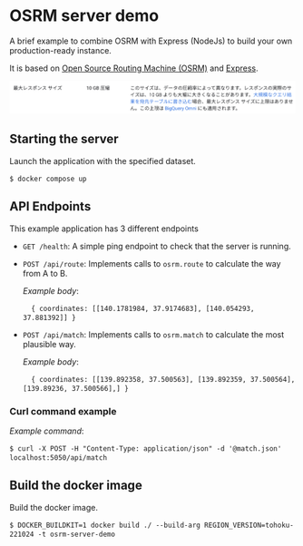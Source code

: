# OSRM server demo
A brief example to combine OSRM with Express (NodeJs) to build your own
production-ready instance.

It is based on [Open Source Routing Machine (OSRM)](https://project-osrm.org)
and [Express](http://expressjs.com/).

![route image](img/route.png "sample")

## Starting the server
Launch the application with the specified dataset.
```
$ docker compose up
```

## API Endpoints

This example application has 3 different endpoints

* `GET /health`: A simple ping endpoint to check that the server is running.

* `POST /api/route`: Implements calls to `osrm.route` to calculate the way from A to B.

  _Example body_:
  ```
    { coordinates: [[140.1781984, 37.9174683], [140.054293, 37.881392]] }
  ```

* `POST /api/match`: Implements calls to `osrm.match` to calculate the most plausible way.

  _Example body_:
  ```
    { coordinates: [[139.892358, 37.500563], [139.892359, 37.500564], [139.89236, 37.500566],] }
  ```

### Curl command example

_Example command_:
```
$ curl -X POST -H "Content-Type: application/json" -d '@match.json' localhost:5050/api/match
```

## Build the docker image
Build the docker image.
```
$ DOCKER_BUILDKIT=1 docker build ./ --build-arg REGION_VERSION=tohoku-221024 -t osrm-server-demo
```
